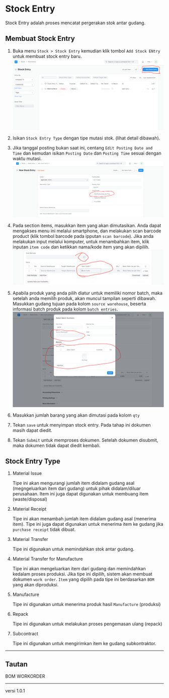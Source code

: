 # Stock Entry
Stock Entry adalah proses mencatat pergerakan stok antar gudang.

## Membuat Stock Entry
1. Buka menu `Stock > Stock Entry` kemudian klik tombol `Add Stock ENtry` untuk membuat stock entry baru.
   ![](/assets/stockentry_01.PNG)

2. Isikan `Stock Entry Type` dengan tipe mutasi stok. (lihat detail dibawah).
3. Jika tanggal posting bukan saat ini, centang `Edit Posting Date and Time` dan kemudan isikan `Posting Date` dan `Posting Time` sesuai dengan waktu mutasi.
   ![](/assets/stockentry_02.PNG)
4. Pada section items, masukkan item yang akan dimutasikan. Anda dapat mengakses menu ini melalui smartphone, dan melakukan scan barcode product (klik tombol barcode pada ipputan `scan barcode`). Jika anda melakukan input melalui komputer, untuk menambahkan item, klik inputan `item code` dan ketikkan nama/kode item yang akan dipilih.
   ![](/assets/stockentry_03.PNG)
5. Apabila produk yang anda pilih diatur untuk memiliki nomor batch, maka setelah anda memilih produk, akan muncul tampilan seperti dibawah. Masukkan gudang tujuan pada kolom `source warehouse`, beserta informasi batch produk pada kolom `batch entries`.
   ![](/assets/stockentry_04.PNG)
6. Masukkan jumlah barang yang akan dimutasi pada kolom `qty`
7. Tekan `save` untuk menyimpan stock entry. Pada tahap ini dokumen masih dapat diedit.
8. Tekan `Submit` untuk memproses dokumen. Setelah dokumen disubmit, maka dokumen tidak dapat diedit kembali.

## Stock Entry Type
1. Material Issue
      
      Tipe ini akan mengurangi jumlah item didalam gudang asal (megngeluarkan item dari gudang) untuk pihak didalam/diluar perusahaan. Item ini juga dapat digunakan untuk membuang item (waste/disposal)

2. Material Receipt

      Tipe ini akan menambah jumlah item didalam gudang asal (menerima item). Tipe ini juga dapat digunakan untuk menerima item ke gudang jika `purchase receipt` tidak dibuat.

3. Material Transfer

      Tipe ini digunakan untuk memindahkan stok antar gudang.

4. Material Transfer for Manufacture
   
      Tipe ini akan mengeluarkan item dari gudang dan memindahkan kedalam proses produksi. Jika tipe ini dipilih, sistem akan membuat dokumen `work order`. `Item` yang dipilih pada tipe ini berdasarkan `BOM` yang akan diproduksi.

5. Manufacture 

      Tipe ini digunakan untuk menerima produk hasil `Manufacture` (produksi)

6. Repack 

      Tipe ini digunakan untuk melakukan proses pengemasan ulang (repack)

7. Subcontract 

      Tipe ini digunakan untuk mengirimkan item ke gudang subkontraktor.

------------------
## Tautan
BOM
WORKORDER

------------------
versi 1.0.1
